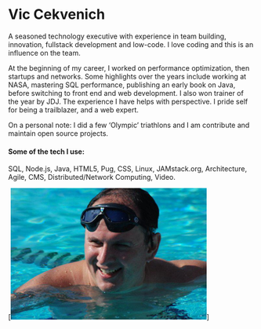 
# Vic Cekvenich

A seasoned technology executive with experience in team building, innovation, fullstack development and low-code. I love coding and this is an influence on the team.

At the beginning of my career, I worked on performance optimization, then startups
and networks. Some highlights over the years include working at NASA, mastering
SQL performance, publishing an early book on Java, before switching to front end
and web development. I also won trainer of the year by JDJ. The experience I have
helps with perspective. I pride self for being a trailblazer, and a web expert. 

On a personal note: I did a few ‘Olympic’ triathlons and I am contribute and maintain open source projects.

####  Some of the tech I use:
SQL, Node.js, Java, HTML5, Pug, CSS, Linux, JAMstack.org, Architecture, Agile, CMS, Distributed/Network Computing, Video.


[<img src="vic.jpg" width="400"/>]
